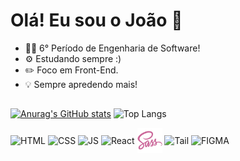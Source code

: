 # Olá! Eu sou o João 👋

- 🧑‍💻 6° Período de Engenharia de Software!
- ⚙️ Estudando sempre :)
- ✏️ Foco em Front-End.
- 💡 Sempre apredendo mais!
## 
<!--API dos gráficos do perfil-->
[![Anurag's GitHub stats](https://github-readme-stats.vercel.app/api?username=Joao-de-Menezes&show_icons=true&theme=dark)](https://github.com/Joao-de-Menezes/github-readme-stats)
![Top Langs](https://github-readme-stats.vercel.app/api/top-langs/?username=Joao-de-Menezes&show_progress=true&size_weight=0.5&count_weight=0.5&layout=compact&theme=dark)
<!--ícones das linguagens-->
<div>
  <img align='center' alt='HTML' height='40' whidth="40" src="https://cdn.jsdelivr.net/gh/devicons/devicon/icons/html5/html5-original.svg">
  <img align='center' alt='CSS' height='40' whidth="40" src="https://cdn.jsdelivr.net/gh/devicons/devicon/icons/css3/css3-original.svg">
  <img align='center' alt='JS' height='40' whidth="40" src="https://cdn.jsdelivr.net/gh/devicons/devicon/icons/javascript/javascript-original.svg">
  <img align='center' alt='React' height='40' whidth="40" src="https://cdn.jsdelivr.net/gh/devicons/devicon/icons/react/react-original.svg">
  <img align='center' alt='SCSS' height='40' whidth="40" src="https://raw.githubusercontent.com/devicons/devicon/master/icons/sass/sass-original.svg">
  <img align='center' alt='Tail' height='40' whidth='40' src="https://cdn.jsdelivr.net/gh/devicons/devicon@latest/icons/tailwindcss/tailwindcss-original.svg" />
  <img align='center' alt='FIGMA' height='40' whidth="40" src="https://cdn.jsdelivr.net/gh/devicons/devicon/icons/figma/figma-original.svg">
</div>
